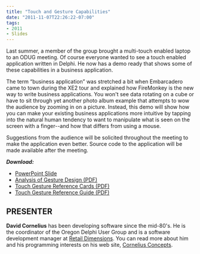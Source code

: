 ```yaml
---
title: "Touch and Gesture Capabilities"
date: "2011-11-07T22:26:22-07:00"
tags:
- 2011
- Slides
---
```


Last summer, a member of the group brought a multi-touch enabled laptop to an ODUG meeting.  Of course everyone wanted to see a touch enabled application written in Delphi.  He now has a demo ready that shows some of these capabilities in a business application.  

The term “business application” was stretched a bit when Embarcadero came to town during the XE2 tour and explained how FireMonkey is the new way to write business applications.  You won't see data rotating on a cube or have to sit through yet another photo album example that attempts to wow the audience by zooming in on a picture.  Instead, this demo will show how you can make your existing business applications more intuitive by tapping into the natural human tendency to want to manipulate what is seen on the screen with a finger--and how that differs from using a mouse.

Suggestions from the audience will be solicited throughout the meeting to make the application even better.  Source code to the application will be made available after the meeting.

***Download:***

- [PowerPoint Slide](/presentations/2011-11_TouchAndGesture/TouchAndGestures.pptx)
- [Analysis of Gesture Design (PDF)](/presentations/2011-11_TouchAndGesture/gesturestudy-chi2011.pdf)
- [Touch Gesture Reference Cards (PDF)](/presentations/2011-11_TouchAndGesture/TouchGestureCards.pdf)
- [Touch Gesture Reference Guide (PDF)](/presentations/2011-11_TouchAndGesture/TouchGestureGuide.pdf)

## PRESENTER ##

**David Cornelius** has been developing software since the mid-80's. He is the coordinator of the Oregon Delphi User Group and is a software development manager at [Retail Dimensions](http://retaildimensions.com). You can read more about him and his programming interests on his web site, [Cornelius Concepts](http://corneliusconcepts.com).
